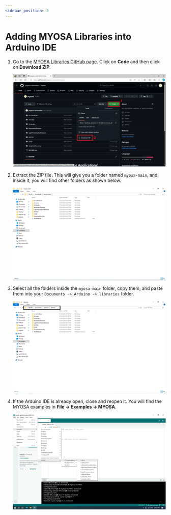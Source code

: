 ```yaml
---
sidebar_position: 3
---
```


# Adding MYOSA Libraries into Arduino IDE

1. Go to the [MYOSA Libraries GitHub page](https://github.com/pegasus-automation/myosa). Click on **Code** and then click on **Download ZIP**.

   ![Step 1 Image](./images/image7.png)

2. Extract the ZIP file. This will give you a folder named `myosa-main`, and inside it, you will find other folders as shown below.

   ![Step 2 Image](./images/image8.png)

3. Select all the folders inside the `myosa-main` folder, copy them, and paste them into your `Documents -> Arduino -> libraries` folder.

   ![Step 3 Image](./images/image9.png)

4. If the Arduino IDE is already open, close and reopen it. You will find the MYOSA examples in **File -> Examples -> MYOSA**.

   ![Step 4 Image](./images/image10.png)


